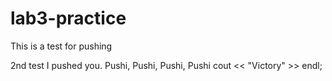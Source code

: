 # lab3-practice
This is a test for pushing

2nd test
I pushed you.
Pushi, Pushi, Pushi, Pushi
cout << "Victory" >> endl;